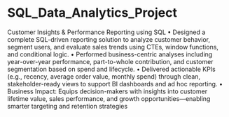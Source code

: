 # SQL_Data_Analytics_Project
Customer Insights & Performance Reporting using SQL
•	Designed a complete SQL-driven reporting solution to analyze customer behavior, segment users, and evaluate sales trends using CTEs, window functions, and conditional logic.
•	Performed business-centric analyses including year-over-year performance, part-to-whole contribution, and customer segmentation based on spend and lifecycle.
•	Delivered actionable KPIs (e.g., recency, average order value, monthly spend) through clean, stakeholder-ready views to support BI dashboards and ad hoc reporting.
•	Business Impact: Equips decision-makers with insights into customer lifetime value, sales performance, and growth opportunities—enabling smarter targeting and retention strategies
